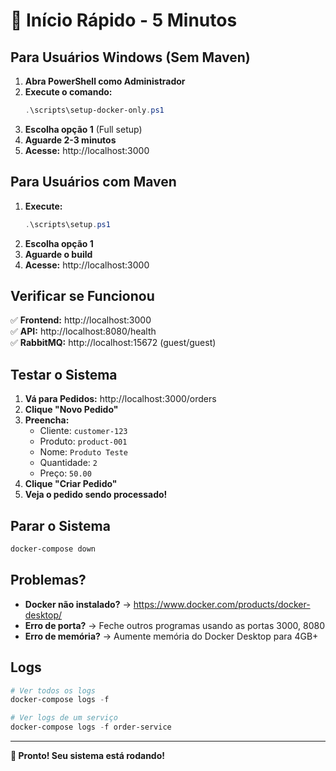 # 🚀 Início Rápido - 5 Minutos

## Para Usuários Windows (Sem Maven)

1. **Abra PowerShell como Administrador**
2. **Execute o comando:**
   ```powershell
   .\scripts\setup-docker-only.ps1
   ```
3. **Escolha opção 1** (Full setup)
4. **Aguarde 2-3 minutos**
5. **Acesse:** http://localhost:3000

## Para Usuários com Maven

1. **Execute:**
   ```powershell
   .\scripts\setup.ps1
   ```
2. **Escolha opção 1**
3. **Aguarde o build**
4. **Acesse:** http://localhost:3000

## Verificar se Funcionou

✅ **Frontend:** http://localhost:3000  
✅ **API:** http://localhost:8080/health  
✅ **RabbitMQ:** http://localhost:15672 (guest/guest)

## Testar o Sistema

1. **Vá para Pedidos:** http://localhost:3000/orders
2. **Clique "Novo Pedido"**
3. **Preencha:**
   - Cliente: `customer-123`
   - Produto: `product-001`
   - Nome: `Produto Teste`
   - Quantidade: `2`
   - Preço: `50.00`
4. **Clique "Criar Pedido"**
5. **Veja o pedido sendo processado!**

## Parar o Sistema

```powershell
docker-compose down
```

## Problemas?

- **Docker não instalado?** → https://www.docker.com/products/docker-desktop/
- **Erro de porta?** → Feche outros programas usando as portas 3000, 8080
- **Erro de memória?** → Aumente memória do Docker Desktop para 4GB+

## Logs

```powershell
# Ver todos os logs
docker-compose logs -f

# Ver logs de um serviço
docker-compose logs -f order-service
```

---

**🎉 Pronto! Seu sistema está rodando!**